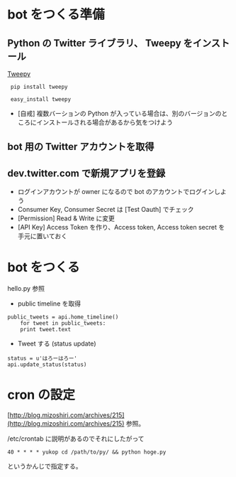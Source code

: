 # bot をつくる準備
## Python の Twitter ライブラリ、 Tweepy をインストール
[Tweepy](https://dev.twitter.com/docs/twitter-libraries)

<pre><code> pip install tweepy </code></pre>
<pre><code> easy_install tweepy</code></pre>

* [自戒] 複数バーションの Python が入っている場合は、別のバージョンのところにインストールされる場合があるから気をつけよう

## bot 用の Twitter アカウントを取得

## dev.twitter.com で新規アプリを登録

* ログインアカウントが owner になるので bot のアカウントでログインしよう
* Consumer Key, Consumer Secret は [Test Oauth] でチェック
* [Permission] Read & Write に変更
* [API Key] Access Token を作り、Access token, Access token secret を手元に置いておく

# bot をつくる

hello.py 参照

* public timeline を取得

<pre><code>public_tweets = api.home_timeline()
	for tweet in public_tweets:
    print tweet.text</code></pre>

* Tweet する (status update)

<pre><code>status = u'はろーはろー'
api.update_status(status)</code></pre>

# cron の設定

[http://blog.mizoshiri.com/archives/215](http://blog.mizoshiri.com/archives/215) 参照。

/etc/crontab に説明があるのでそれにしたがって

<pre><code>40 * * * * yukop cd /path/to/py/ && python hoge.py</code></pre>

というかんじで指定する。


